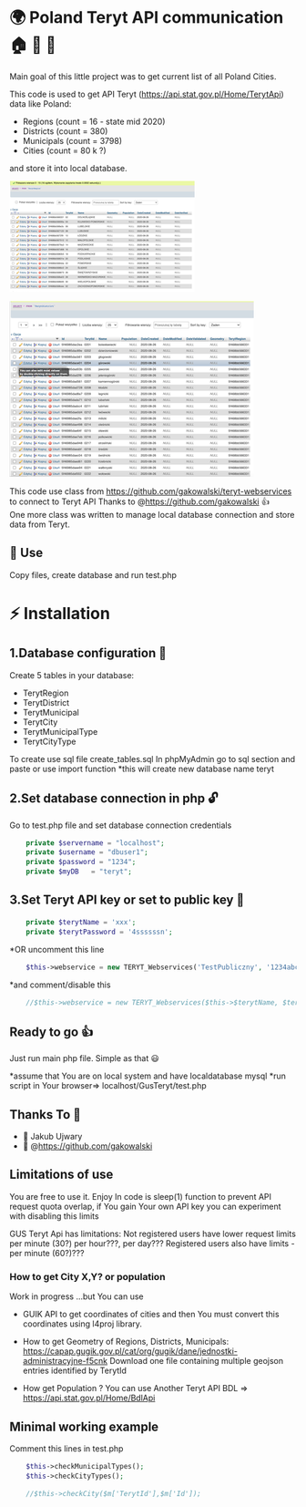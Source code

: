 # :earth_africa: Poland Teryt API communication :house: :office: :hotel:
Main goal of this little project was to get current list of all Poland Cities.

This code is used to get API Teryt (https://api.stat.gov.pl/Home/TerytApi) data like Poland:
- Regions       (count = 16 - state mid 2020)
- Districts     (count = 380)
- Municipals    (count = 3798)
- Cities        (count = 80 k ?)

and store it into local database.

![Test Image 1](img/small_img1.png)

![Test Image 2](img/small_img2.png)

This code use class from https://github.com/gakowalski/teryt-webservices to connect to Teryt API
Thanks to @https://github.com/gakowalski :+1:
<br>
One more class was written to manage local database connection and store data from Teryt.

## :green_book: Use
Copy files, create database and run test.php 

# :zap: Installation

## 1.Database configuration :floppy_disk:
Create 5 tables in your database: 
- TerytRegion 
- TerytDistrict
- TerytMunicipal
- TerytCity
- TerytMunicipalType
- TerytCityType

To create use sql file create_tables.sql
In phpMyAdmin go to sql section and paste or use import function
*this will create new database name teryt

## 2.Set database connection in php :unlock:
Go to test.php file and set database connection credentials
```php
    private $servername = "localhost";
    private $username = "dbuser1";
    private $password = "1234";
    private $myDB   = "teryt"; 
```

## 3.Set Teryt API key or set to public key :key:
```php
    private $terytName = 'xxx';
    private $terytPassword = '4ssssssn';
```
*OR uncomment this line 
```php
    $this->webservice = new TERYT_Webservices('TestPubliczny', '1234abcd', 'test', true);
```
*and comment/disable this
```php
    //$this->webservice = new TERYT_Webservices($this->$terytName, $teryt->$terytPassword, 'production', true);
```

## Ready to go :+1:
Just run main php file. Simple as that :smiley:

*assume that You are on local system and have localdatabase mysql
*run script in Your browser=> localhost/GusTeryt/test.php

## Thanks To :pray:
- :watermelon: Jakub Ujwary 
- :green_apple: @https://github.com/gakowalski

## Limitations of use
You are free to use it. Enjoy
In code is sleep(1) function to prevent API request quota overlap, if You gain Your own API key you can experiment with disabling this limits

GUS Teryt Api has limitations:
Not registered users have lower request limits per minute (30?) per hour???, per day???
Registered users also have limits - per minute (60?)??? 

### How to get City X,Y? or population
Work in progress ...but You can use

- GUIK API to get coordinates of cities and then You must convert this coordinates using l4proj library.

- How to get Geometry of Regions, Districts, Municipals: https://capap.gugik.gov.pl/cat/org/gugik/dane/jednostki-administracyjne-f5cnk Download one file containing multiple geojson entries identified by TerytId

- How get Population ? You can use Another Teryt API BDL => https://api.stat.gov.pl/Home/BdlApi


## Minimal working example
Comment this lines in test.php

```php
    $this->checkMunicipalTypes();
    $this->checkCityTypes();
```

```php
    //$this->checkCity($m['TerytId'],$m['Id']);
```
